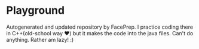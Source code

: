 # Playground
Autogenerated and updated repository by FacePrep.
I practice coding there in C++(old-school way :heart:) but it makes the code into the java files. Can't do anything. Rather am lazy! :)
